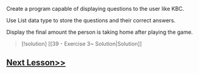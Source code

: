 Create a program capable of displaying questions to the user like KBC. 

Use List data type to store the questions and their correct answers.

Display the final amount the person is taking home after playing the game.


> [!solution]
>  [[39 - Exercise 3~ Solution|Solution]]

## [Next Lesson>>](28%20-%20String%20formatting.md)
